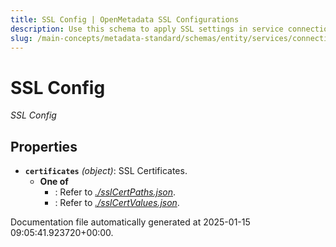 ```yaml
---
title: SSL Config | OpenMetadata SSL Configurations
description: Use this schema to apply SSL settings in service connections, including validation and trust configurations.
slug: /main-concepts/metadata-standard/schemas/entity/services/connections/common/sslconfig
---
```


# SSL Config

*SSL Config*

## Properties

- **`certificates`** *(object)*: SSL Certificates.
  - **One of**
    - : Refer to *[./sslCertPaths.json](#sslCertPaths.json)*.
    - : Refer to *[./sslCertValues.json](#sslCertValues.json)*.


Documentation file automatically generated at 2025-01-15 09:05:41.923720+00:00.
